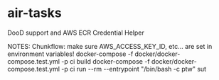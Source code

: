# air-tasks

DooD support and AWS ECR Credential Helper


NOTES:
Chunkflow: make sure AWS_ACCESS_KEY_ID, etc... are set in environment variables!
docker-compose -f docker/docker-compose.test.yml -p ci build
docker-compose -f docker/docker-compose.test.yml -p ci run --rm --entrypoint "/bin/bash -c ptw" sut

